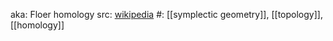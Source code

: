 aka: Floer homology
src: [wikipedia](https://en.wikipedia.org/wiki/Floer_homology) 
#: [[symplectic geometry]], [[topology]], [[homology]] 

